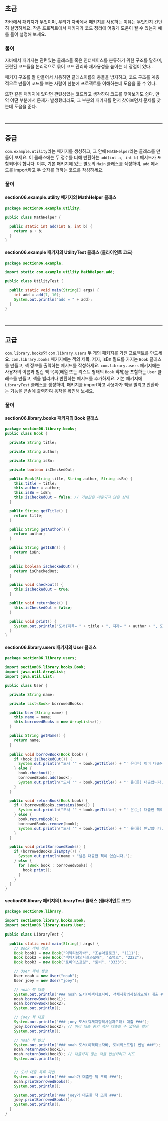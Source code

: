 ## 초급

자바에서 패키지가 무엇이며, 우리가 자바에서 패키지를 사용하는 이유는 무엇인지 간단히 설명하세요. 작은 프로젝트에서 패키지가 코드 정리에 어떻게 도움이 될 수 있는지 예를 들어 설명해 보세요.

### 풀이
자바에서 패키지는 관련있는 클래스들 혹은 인터페이스를 분류하기 위한 구조를 말하며, 관련된 코드들을 논리적으로 묶어 코드 관리와 재사용성을 높이는 데 장점이 있다..<p>
패키지 구조를 잘 만들어서 사용하면 클래스이름의 충돌을 방지하고, 코드 구조를 계층적으로 만들어 코드를 보는 사람이 한눈에 프로젝트를 이해하는데 도움을 줄 수 있다.<p>
또한 같은 패키지에 있다면 관련성있는 코드라고 생각하여 코드를 찾아보기도 쉽다. 만약 어떤 부분에서 문제가 발생했더라도, 그 부분의 패키지를 먼저 찾아보면서 문제를 찾는데 도움을 준다. 


<br>

----

## 중급

`com.example.utility`라는 패키지를 생성하고, 그 안에 `MathHelper`라는 클래스를 만들어 보세요. 이 클래스에는 두 정수를 더해 반환하는 `add(int a, int b)` 메서드가 포함되어야 합니다. 이후, 기본 패키지에 있는 별도의 `Main` 클래스를 작성하여, `add` 메서드를 import하고 두 숫자를 더하는 코드를 작성하세요.

### 풀이

#### section06.example.utility 패키지의 MathHelper 클래스
```java
package section06.example.utility;

public class MathHelper {

  public static int add(int a, int b) {
    return a + b;
  }
}
```

#### section06.example 패키지의 UtilityTest 클래스 (클라이언트 코드)
```java
package section06.example;

import static com.example.utility.MathHelper.add;

public class UtilityTest {

  public static void main(String[] args) {
    int add = add(7, 10);
    System.out.println("add = " + add);
  }
}
```

<br>

----

## 고급

`com.library.books`와 `com.library.users` 두 개의 패키지를 가진 프로젝트를 만드세요. `com.library.books` 패키지에는 책의 제목, 저자, isBn 필드를 가지는 `Book` 클래스를 만들고, 책 정보를 출력하는 메서드를 작성하세요. `com.library.users` 패키지에는 사용자의 이름과 빌린 책 목록(배열 또는 리스트 형태의 `Book` 객체)을 포함하는 `User` 클래스를 만들고, 책을 빌리거나 반환하는 메서드를 추가하세요. 기본 패키지에 `LibraryTest` 클래스를 생성하여, 패키지를 import하고 사용자가 책을 빌리고 반환하는 기능을 콘솔에 출력하여 동작을 확인해 보세요.

### 풀이

#### section06.library.books 패키지의 Book 클래스
```java
package section06.library.books;
public class Book {

  private String title;

  private String author;

  private String isBn;

  private boolean isCheckedOut;

  public Book(String title, String author, String isBn) {
    this.title = title;
    this.author = author;
    this.isBn = isBn;
    this.isCheckedOut = false; // 기본값은 대출되지 않은 상태
  }

  public String getTitle() {
    return title;
  }

  public String getAuthor() {
    return author;
  }

  public String getIsBn() {
    return isBn;
  }

  public boolean isCheckedOut() {
    return isCheckedOut;
  }

  public void checkout() {
    this.isCheckedOut = true;
  }

  public void returnBook() {
    this.isCheckedOut = false;
  }

  public void print() {
    System.out.println("도서{제목= " + title + ", 저자= " + author + ", 도서고유번호: " + isBn + "}");
  }
}
```

#### section06.library.users 패키지의 User 클래스
```java
package section06.library.users;

import section06.library.books.Book;
import java.util.ArrayList;
import java.util.List;

public class User {

  private String name;

  private List<Book> borrowedBooks;

  public User(String name) {
    this.name = name;
    this.borrowedBooks = new ArrayList<>();
  }

  public String getName() {
    return name;
  }

  public void borrowBook(Book book) {
    if (book.isCheckedOut()) {
      System.out.println("도서 '" + book.getTitle() + "' 은(는) 이미 대출된 도서입니다.");
    } else {
      book.checkout();
      borrowedBooks.add(book);
      System.out.println("도서 '" + book.getTitle() + "' 을(를) 대출합니다.");
    }
  }

  public void returnBook(Book book) {
    if (!borrowedBooks.contains(book)) {
      System.out.println("도서 '" + book.getTitle() + "' 은(는) 대출한 책이 아닙니다.");
    } else {
      book.returnBook();
      borrowedBooks.remove(book);
      System.out.println("도서 '" + book.getTitle() + "' 을(를) 반납합니다.");
    }
  }

  public void printBorrowedBooks() {
    if (borrowedBooks.isEmpty()) {
      System.out.println(name + "님은 대출한 책이 없습니다.");
    } else {
      for (Book book : borrowedBooks) {
        book.print();
      }
    }
  }
}
```

#### section06.library 패키지의 LibraryTest 클래스 (클라이언트 코드)
```java
package section06.library;

import section06.library.books.Book;
import section06.library.users.User;

public class LibraryTest {

  public static void main(String[] args) {
    // Book 객체 생성
    Book book1 = new Book("이펙티브자바", "조슈아블로크", "1111");
    Book book2 = new Book("객체지향의사실과오해", "조영호", "2222");
    Book book3 = new Book("토비의스프링", "토비", "3333");

    // User 객체 생성
    User noah = new User("noah");
    User joey = new User("joey");

    // noah 책 대출
    System.out.println("### noah 도서(이펙티브자바, 객체지향의사실과오해) 대출 ###");
    noah.borrowBook(book1);
    noah.borrowBook(book2);
    System.out.println();

    // joey 책 대출
    System.out.println("### joey 도서(객체지향의사실과오해) 대출 ###");
    joey.borrowBook(book2); // 이미 대출 중인 책은 대출할 수 없음을 확인
    System.out.println();

    // noah 책 반납
    System.out.println("### noah 도서(이펙티브자바, 토비의스프링) 반납 ###");
    noah.returnBook(book1);
    noah.returnBook(book3); // 대출하지 않는 책을 반납하려고 시도
    System.out.println();


    // 도서 대출 목록 확인
    System.out.println("### noah가 대출한 책 조회 ###");
    noah.printBorrowedBooks();
    System.out.println();

    System.out.println("### joey가 대출한 책 조회 ###");
    joey.printBorrowedBooks();
    System.out.println();
  }
}
```